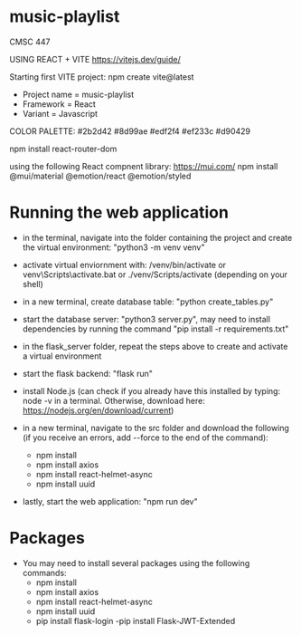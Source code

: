 # music-playlist
CMSC 447

USING REACT + VITE
https://vitejs.dev/guide/

Starting first VITE project:
npm create vite@latest

- Project name = music-playlist
- Framework = React
- Variant = Javascript

COLOR PALETTE:
#2b2d42
#8d99ae
#edf2f4
#ef233c
#d90429

npm install react-router-dom

using the following React compnent library: https://mui.com/
npm install @mui/material @emotion/react @emotion/styled
# Running the web application
- in the terminal, navigate into the folder containing the project and create the virtual environment: "python3 -m venv venv"

- activate virtual enviornment with: /venv/bin/activate or venv\Scripts\activate.bat or ./venv/Scripts/activate (depending on your shell)
- in a new terminal, create database table: "python create_tables.py"
- start the database server: "python3 server.py", may need to install dependencies by running the command "pip install -r requirements.txt"
- in the flask_server folder, repeat the steps above to create and activate a virtual environment
- start the flask backend: "flask run"
- install Node.js (can check if you already have this installed by typing: node -v in a terminal. Otherwise, download here: https://nodejs.org/en/download/current)
- in a new terminal, navigate to the src folder and download the following (if you receive an errors, add --force to the end of the command):
    - npm install
    - npm install axios
    - npm install react-helmet-async
    - npm install uuid
- lastly, start the web application: "npm run dev"

# Packages
- You may need to install several packages using the following commands:
    - npm install
    - npm install axios
    - npm install react-helmet-async
    - npm install uuid
    - pip install flask-login
    -pip install Flask-JWT-Extended